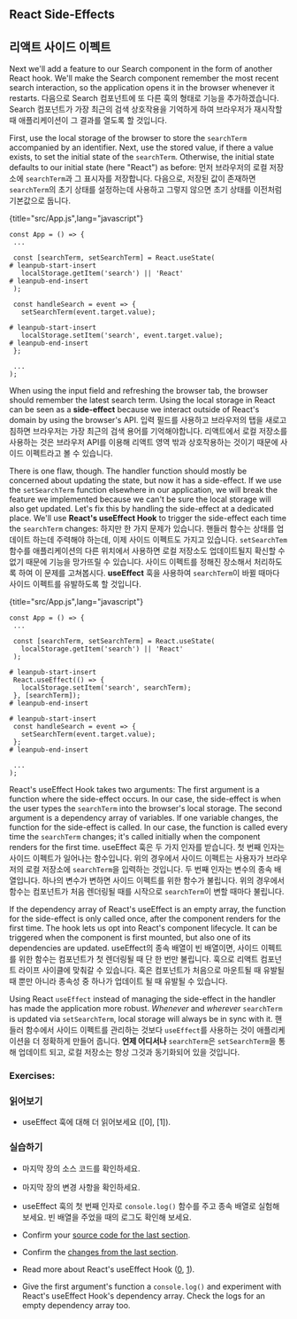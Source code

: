 ## React Side-Effects
## 리액트 사이드 이펙트

Next we'll add a feature to our Search component in the form of another React hook. We'll make the Search component remember the most recent search interaction, so the application opens it in the browser whenever it restarts.
다음으로 Search 컴포넌트에 또 다른 훅의 형태로 기능을 추가하겠습니다. Search 컴포넌트가 가장 최근의 검색 상호작용을 기억하게 하여 브라우저가 재시작할 때 애플리케이션이 그 결과를 열도록 할 것입니다. 

First, use the local storage of the browser to store the `searchTerm` accompanied by an identifier. Next, use the stored value, if there a value exists, to set the initial state of the `searchTerm`. Otherwise, the initial state defaults to our initial state (here "React") as before:
먼저 브라우저의 로컬 저장소에 `searchTerm`과 그 표시자를 저장합니다. 다음으로, 저장된 값이 존재하면 `searchTerm`의 초기 상태를 설정하는데 사용하고 그렇지 않으면 초기 상태를 이전처럼 기본값으로 둡니다.

{title="src/App.js",lang="javascript"}
~~~~~~~
const App = () => {
 ...

 const [searchTerm, setSearchTerm] = React.useState(
# leanpub-start-insert
   localStorage.getItem('search') || 'React'
# leanpub-end-insert
 );

 const handleSearch = event => {
   setSearchTerm(event.target.value);

# leanpub-start-insert
   localStorage.setItem('search', event.target.value);
# leanpub-end-insert
 };

 ...
);
~~~~~~~

When using the input field and refreshing the browser tab, the browser should remember the latest search term. Using the local storage in React can be seen as a **side-effect** because we interact outside of React's domain by using the browser's API.
입력 필드를 사용하고 브라우저의 탭을 새로고침하면 브라우저는 가장 최근의 검색 용어를 기억해야합니다. 리액트에서 로컬 저장소를 사용하는 것은 브라우저 API를 이용해 리액트 영역 밖과 상호작용하는 것이기 때문에 사이드 이펙트라고 볼 수 있습니다.

There is one flaw, though. The handler function should mostly be concerned about updating the state, but now it has a side-effect. If we use the `setSearchTerm` function elsewhere in our application, we will break the feature we implemented because we can't be sure the local storage will also get updated. Let's fix this by handling the side-effect at a dedicated place. We'll use **React's useEffect Hook** to trigger the side-effect each time the `searchTerm` changes:
하지만 한 가지 문제가 있습니다. 핸들러 함수는 상태를 업데이트 하는데 주력해야 하는데, 이제 사이드 이펙트도 가지고 있습니다. `setSearchTem` 함수를 애플리케이션의 다른 위치에서 사용하면 로컬 저장소도 업데이트될지 확신할 수 없기 때문에 기능을 망가뜨릴 수 있습니다. 사이드 이펙트를 정해진 장소해서 처리하도록 하여 이 문제를 고쳐봅시다. **useEffect** 훅을 사용하여 `searchTerm`이 바뀔 때마다 사이드 이펙트를 유발하도록 할 것입니다.

{title="src/App.js",lang="javascript"}
~~~~~~~
const App = () => {
 ...

 const [searchTerm, setSearchTerm] = React.useState(
   localStorage.getItem('search') || 'React'
 );

# leanpub-start-insert
 React.useEffect(() => {
   localStorage.setItem('search', searchTerm);
 }, [searchTerm]);
# leanpub-end-insert

# leanpub-start-insert
 const handleSearch = event => {
   setSearchTerm(event.target.value);
 };
# leanpub-end-insert

 ...
);
~~~~~~~

React's useEffect Hook takes two arguments: The first argument is a function where the side-effect occurs. In our case, the side-effect is when the user types the `searchTerm` into the browser's local storage. The second argument is a dependency array of variables. If one variable changes, the function for the side-effect is called. In our case, the function is called every time the `searchTerm` changes; it's called initially when the component renders for the first time.
useEffect 훅은 두 가지 인자를 받습니다. 첫 번째 인자는 사이드 이펙트가 일어나는 함수입니다. 위의 경우에서 사이드 이펙트는 사용자가 브라우저의 로컬 저장소에 `searchTerm`을 입력하는 것입니다. 두 번째 인자는 변수의 종속 배열입니다. 하나의 변수가 변하면 사이드 이펙트를 위한 함수가 불립니다. 위의 경우에서 함수는 컴포넌트가 처음 렌더링될 때를 시작으로 `searchTerm`이 변할 때마다 불립니다.

If the dependency array of React's useEffect is an empty array, the function for the side-effect is only called once, after the component renders for the first time. The hook lets us opt into React's component lifecycle. It can be triggered when the component is first mounted, but also one of its dependencies are updated.
useEffect의 종속 배열이 빈 배열이면, 사이드 이펙트를 위한 함수는 컴포넌트가 첫 렌더링될 때 단 한 번만 불립니다. 훅으로 리액트 컴포넌트 라이프 사이클에 맞춰갈 수 있습니다. 훅은 컴포넌트가 처음으로 마운트될 때 유발될 때 뿐만 아니라 종속성 중 하나가 업데이트 될 때 유발될 수 있습니다.

Using React `useEffect` instead of managing the side-effect in the handler has made the application more robust. *Whenever* and *wherever* `searchTerm` is updated via `setSearchTerm`, local storage will always be in sync with it.
핸들러 함수에서 사이드 이펙트를 관리하는 것보다 `useEffect`를 사용하는 것이 애플리케이션을 더 정확하게 만들어 줍니다. **언제 어디서나** `searchTerm`은 `setSearchTerm`을 통해 업데이트 되고, 로컬 저장소는 항상 그것과 동기화되어 있을 것입니다.

### Exercises:
### 읽어보기
* useEffect 훅에 대해 더 읽어보세요 ([0], [1]).

### 실습하기
* 마지막 장의 소스 코드를 확인하세요.
* 마지막 장의 변경 사항을 확인하세요.
* useEffect 훅의 첫 번째 인자로 `console.log()` 함수를 주고 종속 배열로 실험해 보세요. 빈 배열을 주었을 때의 로그도 확인해 보세요.

* Confirm your [source code for the last section](https://codesandbox.io/s/github/the-road-to-learn-react/hacker-stories/tree/hs/React-Side-Effects).
 * Confirm the [changes from the last section](https://github.com/the-road-to-learn-react/hacker-stories/compare/hs/Props-Handling...hs/React-Side-Effects?expand=1).
* Read more about React's useEffect Hook ([0](https://reactjs.org/docs/hooks-effect.html), [1](https://reactjs.org/docs/hooks-reference.html#useeffect)).
* Give the first argument's function a `console.log()` and experiment with React's useEffect Hook's dependency array. Check the logs for an empty dependency array too.